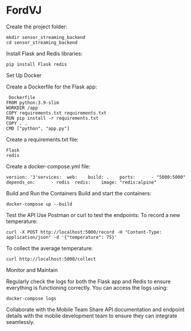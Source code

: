 # FordVJ
  Create the project folder:
  
    mkdir sensor_streaming_backend
    cd sensor_streaming_backend

  Install Flask and Redis libraries:
  
    pip install Flask redis

Set Up Docker

  Create a Dockerfile for the Flask app:
  
     Dockerfile
    FROM python:3.9-slim
    WORKDIR /app
    COPY requirements.txt requirements.txt
    RUN pip install -r requirements.txt
    COPY . .
    CMD ["python", "app.py"]

Create a requirements.txt file:

    Flask
    redis

Create a docker-compose.yml file:

    version: '3'services:  web:    build: .    ports:      - "5000:5000"    depends_on:      - redis  redis:    image: "redis:alpine"

Build and Run the Containers
  Build and start the containers:

    docker-compose up --build
Test the API
  Use Postman or curl to test the endpoints:
  To record a new temperature:

    curl -X POST http://localhost:5000/record -H "Content-Type: application/json" -d '{"temperature": 75}'

  To collect the average temperature:

    curl http://localhost:5000/collect
Monitor and Maintain

  Regularly check the logs for both the Flask app and Redis to ensure everything is functioning correctly. You can access the logs using:

    docker-compose logs

Collaborate with the Mobile Team
  Share API documentation and endpoint details with the mobile development team to ensure they can integrate seamlessly.


  

